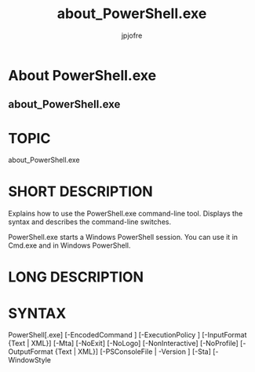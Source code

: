 ﻿---
title: about_PowerShell.exe
description: 
keywords: powershell, cmdlet
author: jpjofre
manager: carolz
ms.date: 2016-09-27
ms.topic: reference
ms.prod: powershell
ms.technology: powershell
title: about_PowerShell.exe
ms.custom: na
ms.reviewer: na
ms.suite: na
ms.tgt_pltfrm: na
ms.topic: article
---
# About PowerShell.exe
## about_PowerShell.exe
# TOPIC

about_PowerShell.exe

# SHORT DESCRIPTION

Explains how to use the PowerShell.exe command-line tool. Displays
the syntax and describes the command-line switches.

PowerShell.exe starts a Windows PowerShell session. You can use it
in Cmd.exe and in Windows PowerShell.

# LONG DESCRIPTION

# SYNTAX

PowerShell[.exe]
[-EncodedCommand <Base64EncodedCommand>]
[-ExecutionPolicy <ExecutionPolicy>]
[-InputFormat {Text | XML}]
[-Mta]
[-NoExit]
[-NoLogo]
[-NonInteractive]
[-NoProfile]
[-OutputFormat {Text | XML}]
[-PSConsoleFile <FilePath> | -Version <Windows PowerShell version>]
[-Sta]
[-WindowStyle <style>]
[-File <FilePath> [<Args>]]
[-Command { - | <script-block> [-args <arg-array>]
| <string> [<CommandParameters>] } ]
PowerShell[.exe] -Help | -? | /?

# PARAMETERS


-EncodedCommand <Base64EncodedCommand>
Accepts a base-64-encoded string version of a command.
Use this parameter to submit commands to Windows PowerShell
that require complex quotation marks or curly braces.

-ExecutionPolicy <ExecutionPolicy>
Sets the default execution policy for the current session
and saves it in the $env:PSExecutionPolicyPreference environment
variable. This parameter does not change the Windows PowerShell
execution policy that is set in the registry. For information
about Windows PowerShell execution policies, including a list
of valid values, see about_Execution_Policies
(http://go.microsoft.com/fwlink/?LinkID=135170).

-File <FilePath> [<Parameters>]
Runs the specified script in the local scope ("dot-sourced"),
so that the functions and variables that the script creates
are available in the current session. Enter the script file
path and any parameters. File must be the last parameter in
the command, because all characters typed after the File
parameter name are interpreted as the script file path followed
by the script parameters.

You can include the parameters of a script, and parameter
values, in the value of the File parameter. For example:
-File .\Get-Script.ps1 -Domain Central

Typically, the switch parameters of a script are either
included or omitted. For example, the following command
uses the All parameter of the Get-Script.ps1 script file:
-File .\Get-Script.ps1 -All

In rare cases, you might need to provide a Boolean value
for a switch parameter. To provide a Boolean value for a
switch parameter in the value of the File parameter,
enclose the parameter name and value in curly braces,
such as the following:
-File .\Get-Script.ps1 {-All:$False}.

-InputFormat {Text | XML}
Describes the format of data sent to Windows PowerShell. Valid
values are "Text" (text strings) or "XML" (serialized CLIXML format).

-Mta
Starts Windows PowerShell using a multi-threaded apartment. This
parameter is introduced in Windows PowerShell 3.0. In Windows
PowerShell 2.0, multi-threaded apartment (MTA) is the default.
In Windows PowerShell 3.0, single-threaded apartment (STA) is
the default.

-NoExit
Does not exit after running startup commands.

-NoLogo
Hides the copyright banner at startup.

-NonInteractive
Does not present an interactive prompt to the user.

-NoProfile
Does not load the Windows PowerShell profile.

-OutputFormat {Text | XML}
Determines how output from Windows PowerShell is formatted.
Valid values are "Text" (text strings) or "XML" (serialized
CLIXML format).

-PSConsoleFile <FilePath>
Loads the specified Windows PowerShell console file. Enter
the path and name of the console file. To create a console file,
use the Export-Console cmdlet in Windows PowerShell.

-Sta
Starts Windows PowerShell using a single-threaded apartment. In
Windows PowerShell 2.0, multi-threaded apartment (MTA) is the default.
In Windows PowerShell 3.0, single-threaded apartment (STA) is the
default.

-Version <Windows PowerShell Version>
Starts the specified version of Windows PowerShell. Valid values
are 2.0 and 3.0. The version that you specify must be installed
on the system. If Windows PowerShell 3.0 is installed on the
computer, "3.0" is the default version. Otherwise, "2.0" is the
default version. For more information, see "Installing Windows
PowerShell" in the Windows PowerShell Getting Started Guide.

-WindowStyle <Window style>
Sets the window style for the session. Valid values are Normal,
Minimized, Maximized and Hidden.

-Command
Executes the specified commands (and any parameters) as though
they were typed at the Windows PowerShell command prompt, and
then exits, unless the NoExit parameter is specified.

The value of Command can be "-", a string. or a script block. If
the value of Command is "-", the command text is read from standard
input.

Script blocks must be enclosed in braces ({}). You can specify a
script block only when running PowerShell.exe in Windows PowerShell.
The results of the script are returned to the parent shell as
deserialized XML objects, not live objects.

If the value of Command is a string, Command must be the last
parameter in the command , because any characters typed after
the command are interpreted as the command arguments.

To write a string that runs a Windows PowerShell command, use the
format:
"& {<command>}"
where the quotation marks indicate a string and the invoke operator
(&) causes the command to be executed.

-Help, -?, /?
Displays help for PowerShell.exe. If you are typing a PowerShell.exe
command in Windows PowerShell, prepend the command parameters with a
hyphen (-), not a forward slash (/). You can use either a hyphen or
forward slash in Cmd.exe.

# REMARKS:

Troubleshooting note: In Windows PowerShell 2.0, starting some programs
from the Windows PowerShell console fails with a LastExitCode of 0xc0000142.

# EXAMPLES

PowerShell -PSConsoleFile sqlsnapin.psc1

PowerShell -Version 2.0 -NoLogo -InputFormat text -OutputFormat XML

PowerShell -Command {Get-EventLog -LogName security}

PowerShell -Command "& {Get-EventLog -LogName security}"

